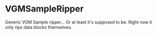 # VGMSampleRipper
Generic VGM Sample ripper... Or at least it's supposed to be.
Right now it only rips data blocks themselves.
